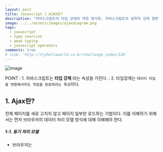```yaml
---
layout: post
title: Javascript | AJAX란?
description: "자바스크립트의 타입 강제와 약한 형식화, 자바스크립트의 암묵적 강제 형변환 Javascript type coercion and weak typing"
image: ../../assets/images/ajaxdiagram.png
tags:
  - javascript
  - type coercion
  - weak typing
  - javascript operators
comments: true
# link: 'http://tryhelloworld.co.kr/challenge_codes/126'
---
```


![image](../../assets/images/ajaxdiagram.png)

POINT
: 1. 자바스크립트는 **타입 강제** 라는 속성을 가진다.
: 2. 타입강제는 `데이터 타입을 변환해서라도 작업을 완료하려는 특성`이다.

## 1. Ajax란?

전체 페이지를 새로 고치지 않고 페이지 일부만 로드하는 기법이다. 이를 이해하기 위해서는 먼저 브라우저의 데이터 처리 모델 방식에 대해 이해해야 한다.

##### 1-1. 동기 처리 모델

* 브라우저는 <script> 태그를 만났을 때 스크립트를 로드/처리 하고 다른 작업은 중단한다.
* 따라서 서버로부터 데이터를 수집하고 로드하고 처리해 페이지의 모든 부분이 로드될 때까지 대기한다.

##### 1-2. 비동기 처리 모델(넌 블로킹 처리 모델)

* Ajax를 이용해 브라우저가 서버에 데이터를 요청하고, 나머지 부분은 계속해서 로드해 사용자와 상호작용을 멈추지 않는 것이다.
* 페이지의 일부만 수정하고 싶을 때 특정 요소의 콘텐츠를 업데이트 한다. 
* 이벤트를 가로채서 서버에 새로운 콘텐츠를 요청하는 방식이다.

* **데이터가 로드되는 동안 사용자는 계속해서 페이지를 사용할 수 있다. 그러다가 서버가 데이터를 전달해주면 Ajax 이벤트가 발생해서 다른 스크립트가 서버로부터 전달된 새로운 데이터를 읽고 페이지의 일부를 수정한다.**

##### 1-3. 비동기 처리 모델의 장점 : 더욱 빠른 사용자 경험

전체 페이지를 새로 고칠 필요가 없기 때문에 데이터가 빠르게 로드된다. 사용자는 기다릴 필요 없이 계속 웹 페이지를 사용할 수 있다.

## 2. Ajax 요청 및 응답 처리 과정

`XMLHttpRequest` 객체, `open()`메서드, `send()`메서드, `onload()`메서드

1) XMLHttpRequest 객체

```bash
var xhr = new XMLHttpRequest();
```

> XMLHttpRequest 객체를 생성(객체 인스턴스)하고 변수에 저장한다.

2) open() 메서드

```bash
xhr.open('GET', 'data/test.json', true);
```

> 세 개의 매개변수**(HTTP 메서드/요청 처리할 페이지의 URL/요청이 비동기로 처리될 것인지 지정하는 불리언 값)**를 정의한다.

3) send() 메서드

```bash
xhr.send('search=arduino');
```

> 준비된 요청을 추가 정보와 함께 전달한다. 정보가 없으면 null 키워드를 사용할 수 있다.

4) onload() 메서드 - 응답

```bash
xhr.onload = function() {
  if(xhr.status == 200) {
    // 서버 실행 결과 처리 내용
  }
}
```

> 브라우저가 서버로부터 응답을 받을 때 발생하는 이벤트. 이벤트가 발생하면 함수가 호출된다.
> 익명 함수는 xhr 객체의 status 속성 값을 검사해 서버의 응답이 정상인지 확인한다. 

5) 예시 코드

```javascript
// 1. XMLHttpRequest 객체 생성
var xhr = new XMLHttpRequest();

// 2. 응답 로드
xhr.onload = function() {
  // 3. 서버 응답이 정상이면,
  if(xhr.status === 200) {
    // 4. 코드 실행(내용 수정하는 코드)
    document.getElementById('content').innerHTML = xhr.responseText;
  }
};

// 5. 요청 준비 
xhr.open('GET', 'data/data.html', true);
// 6. 요청 전송
xhr.send(null);
```

> XML을 처리할 때는 요청 준비/전송 부분 코드가 달라진다.
> * XML 데이터는 페이지에 보여지기 위해 HTML로 변환되어야 한다.

```javascript
var response = xhr.responseXML;
var events = response.getElementsByTagName('event');
```
## 3. Ajax 요청 응답 방식 

HTML, XML, JSON로 표현된 데이터가 브라우저로 전달된다.

##### 3-1. JSON : 자바스크립트 객체 표현식(Javascrpt Object Notation)

```json
{
  "nationality": "Korea",
  "city": "seoul",
  "language": "KO"
}
```

> JSON 데이터 형식은 `키 : 값` 형태로 나타나며, 키는 반드시 큰 따옴표로 둘러싸야 한다.
> JS 객체 -> JSON 객체 : JSON.stringfy() : 자바스크립트 객체를 JSON 형식의 문자열로 변환한다.
> JSON 객체 -> JS 객체 : JSON.parse() : JSON 데이터를 가진 문자열을 처리한다.

## 4.  


## 정리 : 

1. 

---

- 참고 : <자바스크립트 & 제이쿼리>, 존 두캣
- [더 알아보기](https://www.slideshare.net/senxation/ss-16791882)